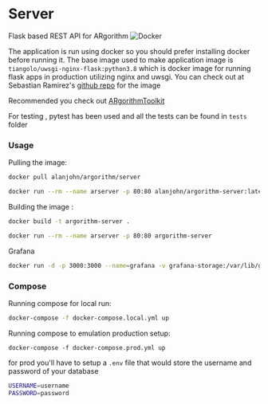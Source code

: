 # Server
Flask based REST API for ARgorithm
![Docker](https://github.com/ARgorithm/Server/workflows/Docker/badge.svg)

The application is run using docker so you should prefer installing docker before running it. The base image used to make application image is `tiangolo/uwsgi-nginx-flask:python3.8` which is docker image for running flask apps in production utilizing nginx and uwsgi. You can check out at Sebastian Ramirez's [github repo](https://github.com/tiangolo/uwsgi-nginx-flask-docker) for the image 

Recommended you check out [ARgorithmToolkit](https://github.com/ARgorithm/Toolkit)

For testing , pytest has been used and all the tests can be found in `tests` folder

### Usage

Pulling the image:

```bash
docker pull alanjohn/argorithm/server
```
```bash
docker run --rm --name arserver -p 80:80 alanjohn/argorithm-server:latest
```

Building the image :

```bash
docker build -t argorithm-server .
```
```bash
docker run --rm --name arserver -p 80:80 argorithm-server
```

Grafana
```bash
docker run -d -p 3000:3000 --name=grafana -v grafana-storage:/var/lib/grafana grafana/grafana
```

### Compose

Running compose for local run:

```bash
docker-compose -f docker-compose.local.yml up
```

Running compose to emulation production setup:

```
docker-compose -f docker-compose.prod.yml up
```

for prod you'll have to setup a `.env` file that would store the username and password of your database

```bash
USERNAME=username
PASSWORD=password
```

